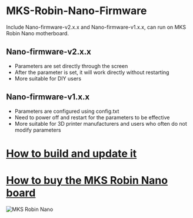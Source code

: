 # MKS-Robin-Nano-Firmware
Include Nano-firmware-v2.x.x and Nano-firmware-v1.x.x, can run on MKS Robin Nano motherboard.
## Nano-firmware-v2.x.x
- Parameters are set directly through the screen
- After the parameter is set, it will work directly without restarting
- More suitable for DIY users
## Nano-firmware-v1.x.x
- Parameters are configured using config.txt
- Need to power off and restart for the parameters to be effective
- More suitable for 3D printer manufacturers and users who often do not modify parameters

# [How to build and update it](https://github.com/makerbase-mks/MKS-Robin-Nano-Firmware/wiki/How-to-build-update-nano-firmware)

# [How to buy the MKS Robin Nano board](https://pt.aliexpress.com/item/33013776323.html?spm=a2g03.12010612.8148356.1.6065788ea0s5gT)
![MKS Robin Nano](https://github.com/makerbase-mks/MKS-Robin-Nano-Firmware/blob/Nano-firmware-v2.x.x/Picture/MKS_Robin_Nano.png)
